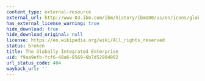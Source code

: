 ```yaml
---
content_type: external-resource
external_url: http://www-03.ibm.com/ibm/history/ibm100/us/en/icons/globalbiz/transform/
has_external_license_warning: true
hide_download: true
hide_download_original: null
license: https://en.wikipedia.org/wiki/All_rights_reserved
status: broken
title: The Globally Integrated Enterprise
uid: f9aa9efb-fcf6-48a6-8569-6b7d52904982
url_status_code: 404
wayback_url: ''
---
```

